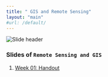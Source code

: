 ```yaml
---
title: " GIS and Remote Sensing"
layout: "main"
#url: /default/
---
```

![Slide header](../../../Headers/GIS.jpg)


### Slides of `Remote Sensing and GIS`

1. [Week 01: Handout](../../../RG-W-01/Slides.html)

